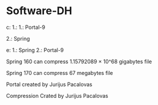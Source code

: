 # Software-DH

c:
1.:
1.: Portal-9

2.: Spring

e:
1.: Spring
2.: Portal-9


Spring 160 can compress 1.15792089 × 10^68 gigabytes file

Spring 170 can compress 67 megabytes file

Portal created by Jurijus Pacalovas 

Compression Crated by Jurijus Pacalovas

